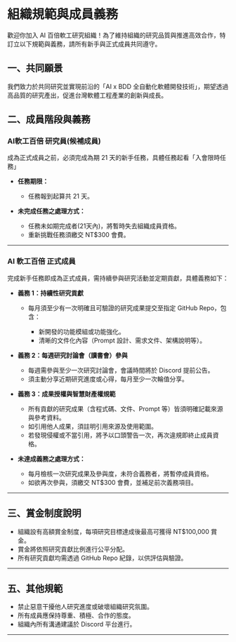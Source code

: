 # 組織規範與成員義務

歡迎你加入 AI 百倍軟工研究組織！為了維持組織的研究品質與推進高效合作，特訂立以下規範與義務，請所有新手與正式成員共同遵守。

## 一、共同願景

我們致力於共同研究並實現前沿的「AI x BDD 全自動化軟體開發技術」，期望透過高品質的研究產出，促進台灣軟體工程產業的創新與成長。

## 二、成員階段與義務

### AI軟工百倍 研究員(候補成員)

成為正式成員之前，必須完成為期 21 天的新手任務，具體任務起看「入會限時任務」

* **任務期限：**

  * 任務報到起算共 21 天。

* **未完成任務之處理方式：**

  * 任務未如期完成者(21天內)，將暫時失去組織成員資格。
  * 重新挑戰任務須繳交 NT\$300 會費。

---

### AI 軟工百倍 正式成員

完成新手任務即成為正式成員，需持續參與研究活動並定期貢獻，具體義務如下：

* **義務 1：持續性研究貢獻**

  * 每月須至少有一次明確且可驗證的研究成果提交至指定 GitHub Repo，包含：

    * 新開發的功能模組或功能強化。
    * 清晰的文件化內容（Prompt 設計、需求文件、架構說明等）。

* **義務 2：每週研究討論會（讀書會）參與**

  * 每週需參與至少一次研究討論會，會議時間將於 Discord 提前公告。
  * 須主動分享近期研究進度或心得，每月至少一次輪值分享。

* **義務 3：成果授權與智慧財產權規範**

  * 所有貢獻的研究成果（含程式碼、文件、Prompt 等）皆須明確記載來源與參考資料。
  * 如引用他人成果，須註明引用來源及使用範圍。
  * 若發現侵權或不當引用，將予以口頭警告一次，再次違規即終止成員資格。

* **未達成義務之處理方式：**

  * 每月檢核一次研究成果及參與度，未符合義務者，將暫停成員資格。
  * 如欲再次參與，須繳交 NT\$300 會費，並補足前次義務項目。

---

## 三、賞金制度說明

* 組織設有高額賞金制度，每項研究目標達成後最高可獲得 NT\$100,000 賞金。
* 賞金將依照研究貢獻比例進行公平分配。
* 所有研究貢獻均需透過 GitHub Repo 紀錄，以供評估與驗證。

---

## 五、其他規範

* 禁止惡意干擾他人研究進度或破壞組織研究氛圍。
* 所有成員應保持尊重、積極、合作的態度。
* 組織內所有溝通建議於 Discord 平台進行。

---
